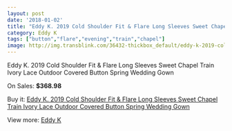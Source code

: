 ```yaml
---
layout: post
date: '2018-01-02'
title: "Eddy K. 2019 Cold Shoulder Fit & Flare Long Sleeves Sweet Chapel Train Ivory Lace Outdoor Covered Button Spring Wedding Gown"
category: Eddy K
tags: ["button","flare","evening","train","chapel"]
image: http://img.transblink.com/36432-thickbox_default/eddy-k-2019-cold-shoulder-fit-flare-long-sleeves-sweet-chapel-train-ivory-lace-outdoor-covered-button-spring-wedding-gown.jpg
---
```

Eddy K. 2019 Cold Shoulder Fit & Flare Long Sleeves Sweet Chapel Train Ivory Lace Outdoor Covered Button Spring Wedding Gown

On Sales: **$368.98**
<a href="https://www.transblink.com/en/eddy-k/11748-eddy-k-2019-cold-shoulder-fit-flare-long-sleeves-sweet-chapel-train-ivory-lace-outdoor-covered-button-spring-wedding-gown.html"><amp-img layout="responsive" width="600" height="600" src="//img.transblink.com/36432-thickbox_default/eddy-k-2019-cold-shoulder-fit-flare-long-sleeves-sweet-chapel-train-ivory-lace-outdoor-covered-button-spring-wedding-gown.jpg" alt="Eddy K. 2019 Cold Shoulder Fit & Flare Long Sleeves Sweet Chapel Train Ivory Lace Outdoor Covered Button Spring Wedding Gown 0" /></a>
<a href="https://www.transblink.com/en/eddy-k/11748-eddy-k-2019-cold-shoulder-fit-flare-long-sleeves-sweet-chapel-train-ivory-lace-outdoor-covered-button-spring-wedding-gown.html"><amp-img layout="responsive" width="600" height="600" src="//img.transblink.com/36433-thickbox_default/eddy-k-2019-cold-shoulder-fit-flare-long-sleeves-sweet-chapel-train-ivory-lace-outdoor-covered-button-spring-wedding-gown.jpg" alt="Eddy K. 2019 Cold Shoulder Fit & Flare Long Sleeves Sweet Chapel Train Ivory Lace Outdoor Covered Button Spring Wedding Gown 1" /></a>

Buy it: [Eddy K. 2019 Cold Shoulder Fit & Flare Long Sleeves Sweet Chapel Train Ivory Lace Outdoor Covered Button Spring Wedding Gown](https://www.transblink.com/en/eddy-k/11748-eddy-k-2019-cold-shoulder-fit-flare-long-sleeves-sweet-chapel-train-ivory-lace-outdoor-covered-button-spring-wedding-gown.html "Eddy K. 2019 Cold Shoulder Fit & Flare Long Sleeves Sweet Chapel Train Ivory Lace Outdoor Covered Button Spring Wedding Gown")

View more: [Eddy K](https://www.transblink.com/en/126-eddy-k "Eddy K")